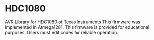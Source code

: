 # HDC1080
AVR Library for HDC1080 of Texas Instruments
This firmware was implemented in Atmega1281.
This firmware is provided for educational purposes.
Users must edit codes for reliable operation.
